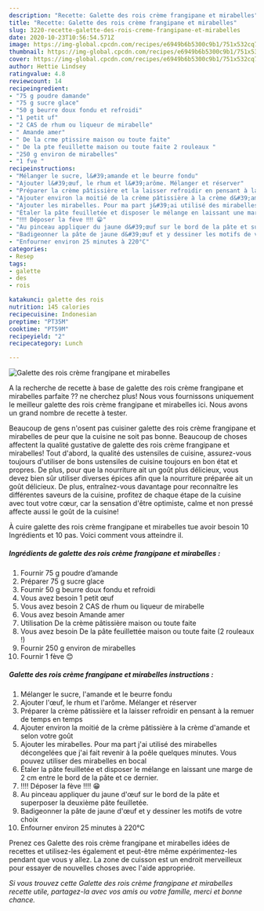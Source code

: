 ```yaml
---
description: "Recette: Galette des rois crème frangipane et mirabelles"
title: "Recette: Galette des rois crème frangipane et mirabelles"
slug: 3220-recette-galette-des-rois-creme-frangipane-et-mirabelles
date: 2020-10-23T10:56:54.571Z
image: https://img-global.cpcdn.com/recipes/e6949b6b5300c9b1/751x532cq70/galette-des-rois-creme-frangipane-et-mirabelles-photo-principale-de-la-recette.jpg
thumbnail: https://img-global.cpcdn.com/recipes/e6949b6b5300c9b1/751x532cq70/galette-des-rois-creme-frangipane-et-mirabelles-photo-principale-de-la-recette.jpg
cover: https://img-global.cpcdn.com/recipes/e6949b6b5300c9b1/751x532cq70/galette-des-rois-creme-frangipane-et-mirabelles-photo-principale-de-la-recette.jpg
author: Hettie Lindsey
ratingvalue: 4.8
reviewcount: 14
recipeingredient:
- "75 g poudre damande"
- "75 g sucre glace"
- "50 g beurre doux fondu et refroidi"
- "1 petit uf"
- "2 CAS de rhum ou liqueur de mirabelle"
- " Amande amer"
- " De la crme ptissire maison ou toute faite"
- " De la pte feuillette maison ou toute faite 2 rouleaux "
- "250 g environ de mirabelles"
- "1 fve "
recipeinstructions:
- "Mélanger le sucre, l&#39;amande et le beurre fondu"
- "Ajouter l&#39;œuf, le rhum et l&#39;arôme. Mélanger et réserver"
- "Préparer la crème pâtissière et la laisser refroidir en pensant à la remuer de temps en temps"
- "Ajouter environ la moitié de la crème pâtissière à la crème d&#39;amande et selon votre goût"
- "Ajouter les mirabelles. Pour ma part j&#39;ai utilisé des mirabelles décongelées que j&#39;ai fait revenir à la poêle quelques minutes. Vous pouvez utiliser des mirabelles en bocal"
- "Étaler la pâte feuilletée et disposer le mélange en laissant une marge de 2 cm entre le bord de la pâte et ce dernier."
- "‼️‼️ Déposer la fève ‼️‼️ 😁"
- "Au pinceau appliquer du jaune d&#39;œuf sur le bord de la pâte et superposer la deuxième pâte feuilletée."
- "Badigeonner la pâte de jaune d&#39;œuf et y dessiner les motifs de votre choix"
- "Enfourner environ 25 minutes à 220°C"
categories:
- Resep
tags:
- galette
- des
- rois

katakunci: galette des rois 
nutrition: 145 calories
recipecuisine: Indonesian
preptime: "PT35M"
cooktime: "PT59M"
recipeyield: "2"
recipecategory: Lunch

---
```



![Galette des rois crème frangipane et mirabelles](https://img-global.cpcdn.com/recipes/e6949b6b5300c9b1/751x532cq70/galette-des-rois-creme-frangipane-et-mirabelles-photo-principale-de-la-recette.jpg)

A la recherche de recette à base de galette des rois crème frangipane et mirabelles parfaite ?? ne cherchez plus! Nous vous fournissons uniquement le meilleur galette des rois crème frangipane et mirabelles ici. Nous avons un grand nombre de recette à tester.

Beaucoup de gens n'osent pas cuisiner galette des rois crème frangipane et mirabelles de peur que la cuisine ne soit pas bonne. Beaucoup de choses affectent la qualité gustative de galette des rois crème frangipane et mirabelles! Tout d'abord, la qualité des ustensiles de cuisine, assurez-vous toujours d'utiliser de bons ustensiles de cuisine toujours en bon état et propres. De plus, pour que la nourriture ait un goût plus délicieux, vous devez bien sûr utiliser diverses épices afin que la nourriture préparée ait un goût délicieux. De plus, entraînez-vous davantage pour reconnaître les différentes saveurs de la cuisine, profitez de chaque étape de la cuisine avec tout votre cœur, car la sensation d'être optimiste, calme et non pressé affecte aussi le goût de la cuisine!

<!--inarticleads1-->

À cuire galette des rois crème frangipane et mirabelles tue avoir besoin 10 Ingrédients et 10 pas. Voici comment vous atteindre il.

##### Ingrédients de galette des rois crème frangipane et mirabelles :

1. Fournir 75 g poudre d’amande
1. Préparer 75 g sucre glace
1. Fournir 50 g beurre doux fondu et refroidi
1. Vous avez besoin 1 petit œuf
1. Vous avez besoin 2 CAS de rhum ou liqueur de mirabelle
1. Vous avez besoin  Amande amer
1. Utilisation  De la crème pâtissière maison ou toute faite
1. Vous avez besoin  De la pâte feuillettée maison ou toute faite (2 rouleaux !)
1. Fournir 250 g environ de mirabelles
1. Fournir 1 fève 😊




<!--inarticleads2-->

##### Galette des rois crème frangipane et mirabelles instructions :

1. Mélanger le sucre, l&#39;amande et le beurre fondu
1. Ajouter l&#39;œuf, le rhum et l&#39;arôme. Mélanger et réserver
1. Préparer la crème pâtissière et la laisser refroidir en pensant à la remuer de temps en temps
1. Ajouter environ la moitié de la crème pâtissière à la crème d&#39;amande et selon votre goût
1. Ajouter les mirabelles. Pour ma part j&#39;ai utilisé des mirabelles décongelées que j&#39;ai fait revenir à la poêle quelques minutes. Vous pouvez utiliser des mirabelles en bocal
1. Étaler la pâte feuilletée et disposer le mélange en laissant une marge de 2 cm entre le bord de la pâte et ce dernier.
1. ‼️‼️ Déposer la fève ‼️‼️ 😁
1. Au pinceau appliquer du jaune d&#39;œuf sur le bord de la pâte et superposer la deuxième pâte feuilletée.
1. Badigeonner la pâte de jaune d&#39;œuf et y dessiner les motifs de votre choix
1. Enfourner environ 25 minutes à 220°C




<!--inarticleads1-->

<p>
Prenez ces Galette des rois crème frangipane et mirabelles idées de recettes et utilisez-les également et peut-être même expérimentez-les pendant que vous y allez. La zone de cuisson est un endroit merveilleux pour essayer de nouvelles choses avec l'aide appropriée.
</p>

<p>
<i>Si vous trouvez cette Galette des rois crème frangipane et mirabelles recette utile, partagez-la avec vos amis ou votre famille, merci et bonne chance.</i>
</p>
